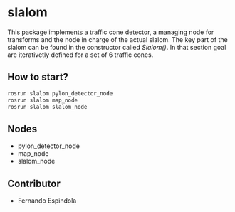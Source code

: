 slalom
=================================
This package implements a traffic cone detector, a managing node for transforms and the node in charge of the actual slalom.
The key part of the slalom can be found in the constructor called *Slalom()*. In that section goal are iterativetly defined for a set of 6 traffic cones.

## How to start?
```sh
rosrun slalom pylon_detector_node
rosrun slalom map_node
rosrun slalom slalom_node
```
## Nodes
+ pylon_detector_node
+ map_node 
+ slalom_node

## Contributor
+ Fernando Espindola
